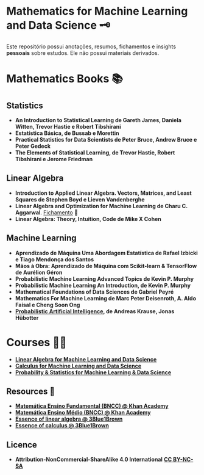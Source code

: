 # Mathematics for Machine Learning and Data Science 🗝️

Este repositório possui anotações, resumos, fichamentos e insights **pessoais** sobre estudos. Ele não possui materiais derivados.

# Mathematics Books 📚
## Statistics
- **An Introduction to Statistical Learning de Gareth James, Daniela Witten, Trevor Hastie e Robert Tibshirani**
- **Estatística Básica, de Bussab e Morettin**
- **Practical Statistics for Data Scientists de Peter Bruce, Andrew Bruce e Peter Gedeck**
- **The Elements of Statistical Learning, de Trevor Hastie, Robert Tibshirani e Jerome Friedman**

## Linear Algebra
- **Introduction to Applied Linear Algebra. Vectors, Matrices, and Least Squares de Stephen Boyd e Lieven Vandenberghe**
- **Linear Algebra and Optimization for Machine Learning de Charu C. Aggarwal**. [Fichamento](https://github.com/k3ybladewielder/math_for_ml_ds/blob/main/linear_algebra_optimization_ml/linear_algebra_optimization_ml.ipynb) 📜
- **Linear Algebra: Theory, Intuition, Code de Mike X Cohen**

## Machine Learning
- **Aprendizado de Máquina Uma Abordagem Estatística de Rafael Izbicki e Tiago Mendonça dos Santos**
- **Mãos à Obra: Aprendizado de Máquina com Scikit-learn & TensorFlow de Aurélion Géron**
- **Probabilistic Machine Learning Advanced Topics de Kevin P. Murphy**
- **Probabilistic Machine Learning An Introduction, de Kevin P. Murphy**
- **Mathematical Foundations of Data Sciences de Gabriel Peyré**
- **Mathematics For Machine Learning de Marc Peter Deisenroth, A. Aldo Faisal e Cheng Soon Ong**
- **[Probabilistic Artificial Intelligence](https://arxiv.org/abs/2502.05244), de Andreas Krause, Jonas Hübotter**

# Courses 🧑‍💻
- [**Linear Algebra for Machine Learning and Data Science**](https://github.com/k3ybladewielder/math_for_ml_ds/blob/main/linear_algebra_for_ml_ds/linear_algebra_for_ml_ds.ipynb)
- [**Calculus for Machine Learning and Data Science**](https://github.com/k3ybladewielder/math_for_ml_ds/blob/main/calculus_for_ml_ds/calculus_for_ml_ds.ipynb)
- [**Probability & Statistics for Machine Learning & Data Science**](https://github.com/k3ybladewielder/math_for_ml_ds/blob/main/prob_statistic_for_ml_ds/prob_statistic_for_ml_ds.ipynb)

## Resources 🧰
- [**Matemática Ensino Fundamental (BNCC)  @ Khan Academy**](https://pt.khanacademy.org/math/brazil-math-grade)
- [**Matemática Ensino Médio (BNCC) @ Khan Academy**](https://pt.khanacademy.org/math/em-matematica-bncc)
- [**Essence of linear algebra @ 3Blue1Brown**](https://www.youtube.com/playlist?list=PLZHQObOWTQDPD3MizzM2xVFitgF8hE_ab)
- [**Essence of calculus @ 3Blue1Brown**](https://www.youtube.com/playlist?list=PLZHQObOWTQDMsr9K-rj53DwVRMYO3t5Yr)

## Licence
- **Attribution-NonCommercial-ShareAlike 4.0 International** [**CC BY-NC-SA**](https://github.com/k3ybladewielder/math_for_ml_ds/blob/main/LICENSE)
